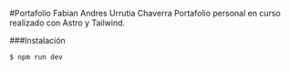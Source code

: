 #Portafolio Fabian Andres Urrutia Chaverra
Portafolio personal en curso realizado con Astro y Tailwind.

###Instalación

`$ npm run dev`
